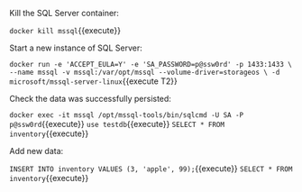 Kill the SQL Server container:

`docker kill mssql`{{execute}}

Start a new instance of SQL Server:

`docker run -e 'ACCEPT_EULA=Y' -e 'SA_PASSWORD=p@ssw0rd' -p 1433:1433 \
    --name mssql -v mssql:/var/opt/mssql --volume-driver=storageos \
    -d microsoft/mssql-server-linux`{{execute T2}}

Check the data was successfully persisted:

`docker exec -it mssql /opt/mssql-tools/bin/sqlcmd -U SA -P p@ssw0rd`{{execute}}
`use testdb`{{execute}}
`SELECT * FROM inventory`{{execute}}

Add new data:

`INSERT INTO inventory VALUES (3, 'apple', 99);`{{execute}}
`SELECT * FROM inventory`{{execute}}
